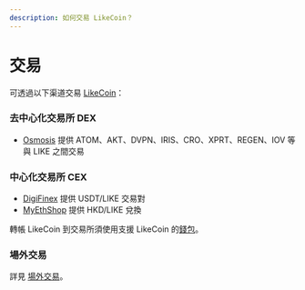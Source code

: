 ```yaml
---
description: 如何交易 LikeCoin？
---
```


# 交易

可透過以下渠道交易 [LikeCoin](https://like.co/)：

### 去中心化交易所 DEX

* [Osmosis](https://app.osmosis.zone/) 提供 ATOM、AKT、DVPN、IRIS、CRO、XPRT、REGEN、IOV 等與 LIKE 之間交易

### 中心化交易所 CEX

* [DigiFinex](https://www.digifinex.com/) 提供 USDT/LIKE 交易對
* [MyEthShop](https://www.myethshop.com/) 提供 HKD/LIKE 兌換

轉帳 LikeCoin 到交易所須使用支援 LikeCoin 的[錢包](../wallet/)。

### 場外交易

詳見 [場外交易](otc.md)。
